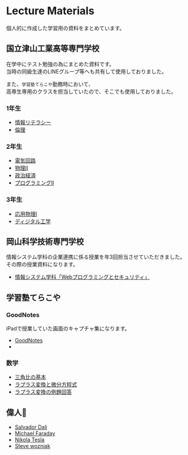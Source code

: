 # Lecture Materials
個人的に作成した学習用の資料をまとめています。

## 国立津山工業高等専門学校
在学中にテスト勉強の為にまとめた資料です。  
当時の同級生達のLINEグループ等へも共有して使用しておりました。  

また、`学習塾てらこや`勤務時において、  
高専生専用のクラスを担当していたので、そこでも使用しておりました。  
### 1年生
- [情報リテラシー](https://github.com/shoppie70/lecture-materials/tree/main/NIT%2C%20Tsuyama%20College/Freshman/Information%20Literacy)
- [倫理](https://github.com/shoppie70/lecture-materials/tree/main/NIT%2C%20Tsuyama%20College/Freshman/Ethics)

### 2年生
- [電気回路](https://github.com/shoppie70/lecture-materials/tree/main/NIT%2C%20Tsuyama%20College/Sophomore/Electric%20circuit)
- [物理Ⅱ](https://github.com/shoppie70/lecture-materials/tree/main/NIT%2C%20Tsuyama%20College/Sophomore/Physics%E2%85%A1)
- [政治経済](https://github.com/shoppie70/lecture-materials/tree/main/NIT%2C%20Tsuyama%20College/Sophomore/Political%20Economy)
- [プログラミングⅡ](https://github.com/shoppie70/lecture-materials/tree/main/NIT%2C%20Tsuyama%20College/Sophomore/Programming%E2%85%A1)

### 3年生
- [応用物理Ⅰ](https://github.com/shoppie70/lecture-materials/tree/main/NIT%2C%20Tsuyama%20College/Junior/Applied%20Physics%20I)
- [ディジタル工学](https://github.com/shoppie70/lecture-materials/tree/main/NIT%2C%20Tsuyama%20College/Junior/Digital%20Engineering)

## 岡山科学技術専門学校
情報システム学科の企業連携に係る授業を年3回担当させていただきました。  
その際の授業資料になります。
- [情報システム学科「Webプログラミングとセキュリティ」](https://github.com/shoppie70/lecture-materials/blob/main/kagisen1122.pdf)

## 学習塾てらこや

### GoodNotes
iPadで授業していた画面のキャプチャ集になります。
- [GoodNotes](https://github.com/shoppie70/lecture-materials/tree/main/Terakoya/Good%20notes)
- 
### 数学
- [三角比の基本](https://github.com/shoppie70/lecture-materials/blob/main/Terakoya/%E4%B8%89%E8%A7%92%E6%AF%94%E3%81%AE%E5%9F%BA%E6%9C%AC.pdf)
- [ラプラス変換と微分方程式](https://github.com/shoppie70/lecture-materials/blob/main/Laplace_transform/basics.pdf)
- [ラプラス変換の例題回答](https://github.com/shoppie70/lecture-materials/blob/main/Laplace_transform/example_answer.pdf)

## 偉人🎉
- [Salvador Dali](https://github.com/shoppie70/lecture-materials/blob/main/great_man/Salvador%20Dali.pdf)
- [Michael Faraday](https://github.com/shoppie70/lecture-materials/blob/main/great_man/Michael%20Faraday.pdf)
- [Nikola Tesla](https://github.com/shoppie70/lecture-materials/blob/main/great_man/Nikola%20Tesla.pdf)
- [Steve wozniak](https://github.com/shoppie70/lecture-materials/blob/main/great_man/Steve%20wozniak.pdf)

